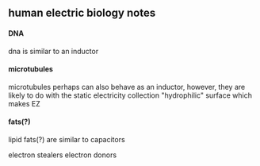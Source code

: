 ## human electric biology notes

#### DNA

dna is similar to an inductor

#### microtubules

microtubules perhaps can also behave as an inductor, however, they are likely to do with the static electricity collection "hydrophilic" surface which makes EZ

#### fats(?)

lipid fats(?) are similar to capacitors


electron stealers
electron donors
